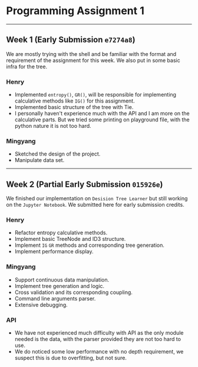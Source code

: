 # Programming Assignment 1

---

## Week 1 (Early Submission `e7274a8`)

We are mostly trying with the shell and be familiar with the format and requirement of the assignment for this week. We also put in some basic infra for the tree.

### Henry

* Implemented `entropy()`, `GR()`, will be responsible for implementing calculative methods like `IG()` for this assignment.
* Implemented basic structure of the tree with Tie.
* I personally haven't experience much with the API and I am more on the calculative parts. But we tried some printing on playground file, with the python nature it is not too hard.

### Mingyang

* Sketched the design of the project.
* Manipulate data set.

---
## Week 2 (Partial Early Submission `015926e`)

We finished our implementation on `Desision Tree Learner` but still working on the `Jupyter Notebook`. We submitted  here for early submission credits.

### Henry
* Refactor entropy calculative methods.
* Implement basic TreeNode and ID3 structure.
* Implement `IG` `GR` methods and corresponding tree generation.
* Implement performance display.


### Mingyang
* Support continuous data manipulation.
* Implement tree generation and logic.
* Cross validation and its corresponding coupling.
* Command line arguments parser.
* Extensive debugging.

### API
* We have not experienced much difficulty with API as the only module needed is the data, with the parser provided they are not too hard to use.
* We do noticed some low performance with no depth requirement, we suspect this is due to overfitting, but not sure.




